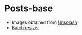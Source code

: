# Posts-base

* Images obtained from [Unsplash](http://unsplash.com)
* [Batch resizer](https://www.npmjs.com/package/image-batch-resizer)